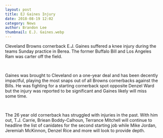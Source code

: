 ```yaml
---
layout: post
title: EJ Gaines Injury
date: 2018-08-19 12:02
category: News
author: Brandon Lee
thumbnail: E.J. Gaines.webp
---
```


Cleveland Browns cornerback E.J. Gaines suffered a knee injury during the teams Sunday practice in Berea. The former Buffalo Bill and Los Angeles Ram was carter off the field.

<br>

Gaines was brought to Cleveland on a one-year deal and has been decently impactful, playing the most snaps out of all Browns cornerbacks against the Bills. He was fighting for a starting cornerback spot opposite Denzel Ward but the injury was reported to be significant and Gaines likely will miss some time.

<br>

The 26 year old cornerback has struggled with injuries in the past. With him out, T.J. Carrie, Briean Boddy-Calhoun, Terrance Mitchell will continue to headline the list of canidates for the second starting job while Mike Jordan, Jeremiah McKinnon, Denzel Rice and more will look to provide depth.

